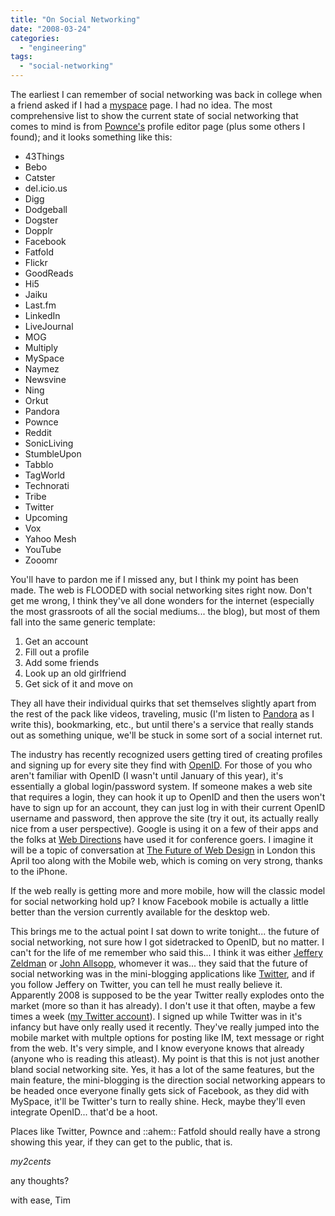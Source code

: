 ```yaml
---
title: "On Social Networking"
date: "2008-03-24"
categories: 
  - "engineering"
tags: 
  - "social-networking"
---
```


The earliest I can remember of social networking was back in college when a friend asked if I had a [myspace](http://www.myspace.com) page. I had no idea. The most comprehensive list to show the current state of social networking that comes to mind is from [Pownce's](http://pownce.com) profile editor page (plus some others I found); and it looks something like this:

- 43Things
- Bebo
- Catster
- del.icio.us
- Digg
- Dodgeball
- Dogster
- Dopplr
- Facebook
- Fatfold
- Flickr
- GoodReads
- Hi5
- Jaiku
- Last.fm
- LinkedIn
- LiveJournal
- MOG
- Multiply
- MySpace
- Naymez
- Newsvine
- Ning
- Orkut
- Pandora
- Pownce
- Reddit
- SonicLiving
- StumbleUpon
- Tabblo
- TagWorld
- Technorati
- Tribe
- Twitter
- Upcoming
- Vox
- Yahoo Mesh
- YouTube
- Zooomr

You'll have to pardon me if I missed any, but I think my point has been made. The web is FLOODED with social networking sites right now. Don't get me wrong, I think they've all done wonders for the internet (especially the most grassroots of all the social mediums... the blog), but most of them fall into the same generic template:

1. Get an account
2. Fill out a profile
3. Add some friends
4. Look up an old girlfriend
5. Get sick of it and move on

They all have their individual quirks that set themselves slightly apart from the rest of the pack like videos, traveling, music (I'm listen to [Pandora](http://www.pandora.com) as I write this), bookmarking, etc., but until there's a service that really stands out as something unique, we'll be stuck in some sort of a social internet rut.

The industry has recently recognized users getting tired of creating profiles and signing up for every site they find with [OpenID](https://www.myopenid.com/). For those of you who aren't familiar with OpenID (I wasn't until January of this year), it's essentially a global login/password system. If someone makes a web site that requires a login, they can hook it up to OpenID and then the users won't have to sign up for an account, they can just log in with their current OpenID username and password, then approve the site (try it out, its actually really nice from a user perspective). Google is using it on a few of their apps and the folks at [Web Directions](http://north08.webdirections.org/) have used it for conference goers. I imagine it will be a topic of conversation at [The Future of Web Design](http://www.futureofwebdesign.com/) in London this April too along with the Mobile web, which is coming on very strong, thanks to the iPhone.

If the web really is getting more and more mobile, how will the classic model for social networking hold up? I know Facebook mobile is actually a little better than the version currently available for the desktop web.

This brings me to the actual point I sat down to write tonight... the future of social networking, not sure how I got sidetracked to OpenID, but no matter. I can't for the life of me remember who said this... I think it was either [Jeffery Zeldman](http://www.zeldman.com) or [John Allsopp](http://westciv.typepad.com/dog_or_higher/), whomever it was... they said that the future of social networking was in the mini-blogging applications like [Twitter](http://www.twitter.com), and if you follow Jeffery on Twitter, you can tell he must really believe it. Apparently 2008 is supposed to be the year Twitter really explodes onto the market (more so than it has already). I don't use it that often, maybe a few times a week ([my Twitter account](http://twitter.com/cadenceguitar)). I signed up while Twitter was in it's infancy but have only really used it recently. They've really jumped into the mobile market with multple options for posting like IM, text message or right from the web. It's very simple, and I know everyone knows that already (anyone who is reading this atleast). My point is that this is not just another bland social networking site. Yes, it has a lot of the same features, but the main feature, the mini-blogging is the direction social networking appears to be headed once everyone finally gets sick of Facebook, as they did with MySpace, it'll be Twitter's turn to really shine. Heck, maybe they'll even integrate OpenID... that'd be a hoot.

Places like Twitter, Pownce and ::ahem:: Fatfold should really have a strong showing this year, if they can get to the public, that is.

_my2cents_

any thoughts?

with ease, Tim
